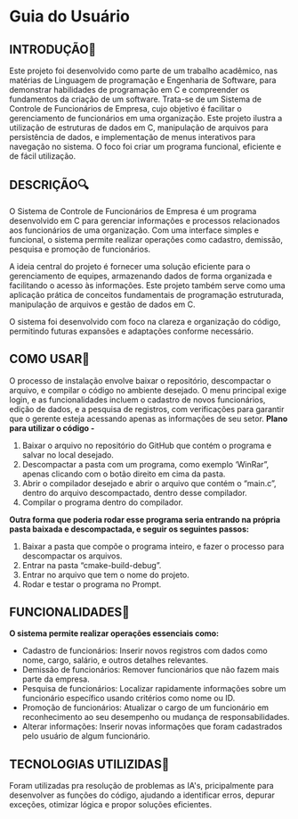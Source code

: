# Guia do Usuário <h2>
## **INTRODUÇÃO📖**
Este projeto foi desenvolvido como parte de um trabalho acadêmico, nas matérias de Linguagem de programação e Engenharia de Software, para demonstrar habilidades de programação em C e compreender os fundamentos da criação de um software. Trata-se de um Sistema de Controle de Funcionários de Empresa, cujo objetivo é facilitar o gerenciamento de funcionários em uma organização. Este projeto ilustra a utilização de estruturas de dados em C, manipulação de arquivos para persistência de dados, e implementação de menus interativos para navegação no sistema. O foco foi criar um programa funcional, eficiente e de fácil utilização.


## **DESCRIÇÃO🔍**
O Sistema de Controle de Funcionários de Empresa é um programa desenvolvido em C para gerenciar informações e processos relacionados aos funcionários de uma organização. Com uma interface simples e funcional, o sistema permite realizar operações como cadastro, demissão, pesquisa e promoção de funcionários.

A ideia central do projeto é fornecer uma solução eficiente para o gerenciamento de equipes, armazenando dados de forma organizada e facilitando o acesso às informações. Este projeto também serve como uma aplicação prática de conceitos fundamentais de programação estruturada, manipulação de arquivos e gestão de dados em C.

O sistema foi desenvolvido com foco na clareza e organização do código, permitindo futuras expansões e adaptações conforme necessário.


## **COMO USAR💭** 
O processo de instalação envolve baixar o repositório, descompactar o arquivo, e compilar o código no ambiente desejado. O menu principal exige login, e as funcionalidades incluem o cadastro de novos funcionários, edição de dados, e a pesquisa de registros, com verificações para garantir que o gerente esteja acessando apenas as informações de seu setor.
 **Plano para utilizar o código -**
  1.	Baixar o arquivo no repositório do GitHub que contém o programa e salvar no local desejado.
  2.	Descompactar a pasta com um programa, como exemplo ‘WinRar”, apenas clicando com o botão direito em cima da pasta.
  3.	Abrir o compilador desejado e abrir o arquivo que contém o “main.c”, dentro do arquivo descompactado, dentro desse compilador.
  4.	Compilar o programa dentro do compilador.

**Outra forma que poderia rodar esse programa seria entrando na própria pasta baixada e descompactada, e seguir os seguintes passos:**
 1. Baixar a pasta que compõe o programa inteiro, e fazer o processo para descompactar os arquivos.
 2. Entrar na pasta “cmake-build-debug”.
 3. Entrar no arquivo que tem o nome do projeto.
 4. Rodar e testar o programa no Prompt.

    
## **FUNCIONALIDADES🚀**
**O sistema permite realizar operações essenciais como:**

* Cadastro de funcionários: Inserir novos registros com dados como nome, cargo, salário, e outros detalhes relevantes.
* Demissão de funcionários: Remover funcionários que não fazem mais parte da empresa.
* Pesquisa de funcionários: Localizar rapidamente informações sobre um funcionário específico usando critérios como nome ou ID.
* Promoção de funcionários: Atualizar o cargo de um funcionário em reconhecimento ao seu desempenho ou mudança de responsabilidades.
* Alterar informações: Inserir novas informações que foram cadastrados pelo usuário de algum funcionário.


 ## **TECNOLOGIAS UTILIZIDAS🤖** 
Foram utilizadas pra resolução de problemas as IA's, pricipalmente para desenvolver as funções do código, ajudando a identificar erros, depurar exceções, otimizar lógica e propor soluções eficientes. 
